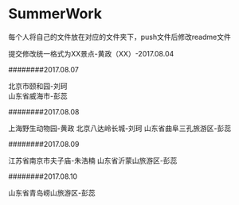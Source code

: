 ﻿# SummerWork

每个人将自己的文件放在对应的文件夹下，push文件后修改readme文件

提交修改统一格式为XX景点-黄政（XX）-2017.08.04

########2017.08.07

北京市颐和园-刘珂   
山东省威海市-彭蕊

########2017.08.08

上海野生动物园-黄政
北京八达岭长城-刘珂
山东省曲阜三孔旅游区-彭蕊


########2017.08.09

江苏省南京市夫子庙-朱浩楠
山东省沂蒙山旅游区-彭蕊


########2017.08.10

山东省青岛崂山旅游区-彭蕊
